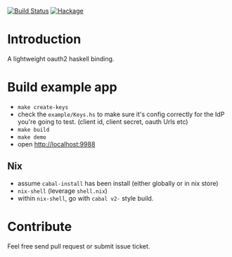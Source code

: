 [![Build Status](https://secure.travis-ci.org/freizl/hoauth2.svg?branch=master)](http://travis-ci.org/freizl/hoauth2)
[![Hackage](https://img.shields.io/hackage/v/hoauth2.svg)](https://hackage.haskell.org/package/hoauth2)

# Introduction

A lightweight oauth2 haskell binding.

# Build example app

- `make create-keys`
- check the `example/Keys.hs` to make sure it's config correctly for the IdP you're going to test. (client id, client secret, oauth Urls etc)
- `make build`
- `make demo`
- open <http://localhost:9988>

## Nix

- assume `cabal-install` has been install (either globally or in nix store)
- `nix-shell` (leverage `shell.nix`)
- within `nix-shell`, go with `cabal v2-` style build.

# Contribute

Feel free send pull request or submit issue ticket.
